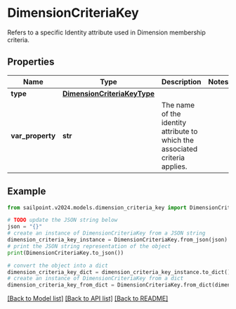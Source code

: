 # DimensionCriteriaKey

Refers to a specific Identity attribute used in Dimension membership criteria.

## Properties

Name | Type | Description | Notes
------------ | ------------- | ------------- | -------------
**type** | [**DimensionCriteriaKeyType**](DimensionCriteriaKeyType.md) |  | 
**var_property** | **str** | The name of the identity attribute to which the associated criteria applies. | 

## Example

```python
from sailpoint.v2024.models.dimension_criteria_key import DimensionCriteriaKey

# TODO update the JSON string below
json = "{}"
# create an instance of DimensionCriteriaKey from a JSON string
dimension_criteria_key_instance = DimensionCriteriaKey.from_json(json)
# print the JSON string representation of the object
print(DimensionCriteriaKey.to_json())

# convert the object into a dict
dimension_criteria_key_dict = dimension_criteria_key_instance.to_dict()
# create an instance of DimensionCriteriaKey from a dict
dimension_criteria_key_from_dict = DimensionCriteriaKey.from_dict(dimension_criteria_key_dict)
```
[[Back to Model list]](../README.md#documentation-for-models) [[Back to API list]](../README.md#documentation-for-api-endpoints) [[Back to README]](../README.md)


